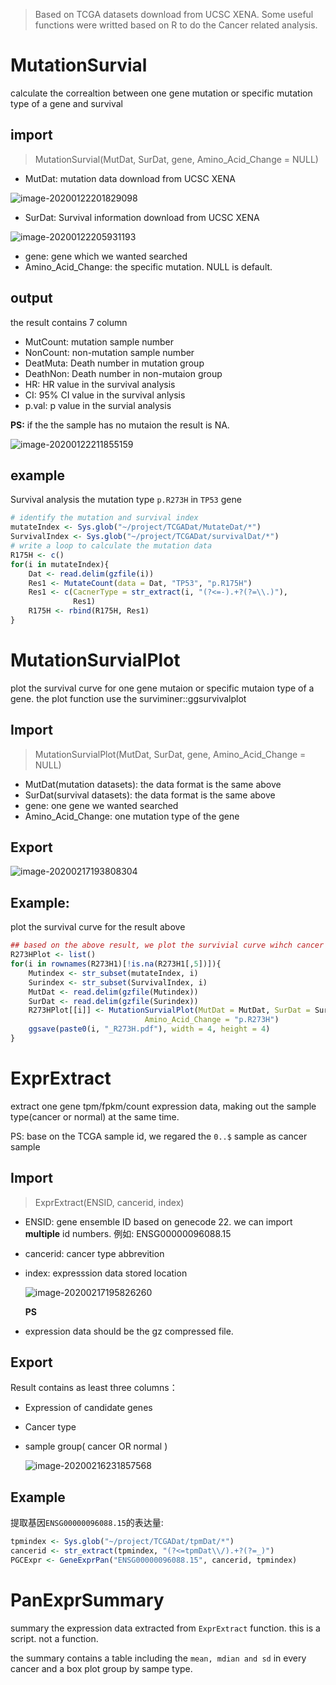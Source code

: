 > Based on TCGA datasets download  from UCSC XENA. Some useful functions were writted based on R to do the Cancer related analysis.

# MutationSurvial

calculate the correaltion between one gene mutation or specific mutation type of a gene and survival

## import

> MutationSurvial(MutDat, SurDat, gene, Amino_Acid_Change = NULL)

- MutDat: mutation data download from UCSC XENA 

![image-20200122201829098](https://tva1.sinaimg.cn/large/0082zybply1gbzm5joeppj315d05ata8.jpg)

- SurDat: Survival information download from UCSC XENA

![image-20200122205931193](https://tva1.sinaimg.cn/large/0082zybply1gbzm689gugj30m5056mxr.jpg)

- gene: gene which we wanted searched 
- Amino_Acid_Change: the specific mutation. NULL is default.

## output

the result contains 7 column

- MutCount: mutation sample number
- NonCount: non-mutation sample number
- DeatMuta: Death number in mutation group
- DeathNon: Death number in non-mutaion group
- HR: HR value in the survival analysis
- CI: 95% CI value in the survival anlysis
- p.val: p value in the survial analysis

**PS:** if the the sample has no mutaion the result is NA.

![image-20200122211855159](https://tva1.sinaimg.cn/large/0082zybply1gbzmd1n20gj30o701pmx4.jpg)

## example

Survival analysis the mutation type  ``p.R273H`` in  `TP53` gene 

```R
# identify the mutation and survival index
mutateIndex <- Sys.glob("~/project/TCGADat/MutateDat/*")
SurvivalIndex <- Sys.glob("~/project/TCGADat/survivalDat/*")
# write a loop to calculate the mutation data
R175H <- c()
for(i in mutateIndex){
    Dat <- read.delim(gzfile(i))
    Res1 <- MutateCount(data = Dat, "TP53", "p.R175H")
    Res1 <- c(CacnerType = str_extract(i, "(?<=-).+?(?=\\.)"),
              Res1)
    R175H <- rbind(R175H, Res1)
}
```

# MutationSurvialPlot

plot the survival curve for one gene mutaion or specific mutaion type of a gene. the plot function use the surviminer::ggsurvivalplot

## Import

> MutationSurvialPlot(MutDat, SurDat, gene, 
>                                 Amino_Acid_Change = NULL)

- MutDat(mutation datasets):  the data format is the same above
- SurDat(survival datasets):  the data format is the same above
- gene: one gene we wanted searched
- Amino_Acid_Change: one mutation type of the gene

## Export

![image-20200217193808304](https://tva1.sinaimg.cn/large/0082zybply1gbzmqz6rj7j30nd0n2myg.jpg)

## Example:

plot the survival curve for the result above

```R 
## based on the above result, we plot the survivial curve wihch cancer has the mutation sample
R273HPlot <- list()
for(i in rownames(R273H1)[!is.na(R273H1[,5])]){
    Mutindex <- str_subset(mutateIndex, i)
    Surindex <- str_subset(SurvivalIndex, i)
    MutDat <- read.delim(gzfile(Mutindex))
    SurDat <- read.delim(gzfile(Surindex))
    R273HPlot[[i]] <- MutationSurvialPlot(MutDat = MutDat, SurDat = SurDat, gene = "TP53", 
                              Amino_Acid_Change = "p.R273H")
    ggsave(paste0(i, "_R273H.pdf"), width = 4, height = 4)
}
```

# ExprExtract

extract one gene tpm/fpkm/count expression data, making out the sample type(cancer or normal) at the same time.

PS: base on the TCGA sample id, we regared the `0..$` sample as cancer sample

## Import

>ExprExtract(ENSID, cancerid, index)

- ENSID: gene ensemble ID based on genecode 22. we can import **multiple** id numbers. 例如: ENSG00000096088.15

- cancerid:  cancer type abbrevition

- index: expresssion data stored location

  ![image-20200217195826260](https://tva1.sinaimg.cn/large/0082zybply1gbznc3jk2ij30h4012wel.jpg)

  **PS**

- expression data should be the gz compressed file.

## Export

Result contains as least three columns：

- Expression of candidate genes

- Cancer type

- sample group( cancer OR normal )

  ![image-20200216231857568](https://tva1.sinaimg.cn/large/0082zybply1gbzn25belqj30jn055jry.jpg)

## Example

提取基因`ENSG00000096088.15`的表达量:

```R
tpmindex <- Sys.glob("~/project/TCGADat/tpmDat/*")
cancerid <- str_extract(tpmindex, "(?<=tpmDat\\/).+?(?=_)")
PGCExpr <- GeneExprPan("ENSG00000096088.15", cancerid, tpmindex)
```

# PanExprSummary

summary the expression data extracted from `ExprExtract` function. this is a script. not a function.

the summary contains a table including the `mean, mdian and sd` in every cancer and a box plot group by sampe type.